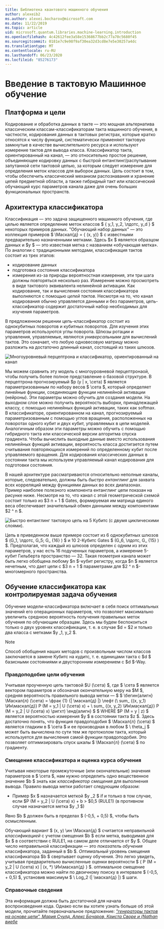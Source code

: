 ```yaml
---
title: Библиотека квантового машинного обучения
author: alexeib2
ms.author: alexei.bocharov@microsoft.com
ms.date: 11/22/2019
ms.topic: article
uid: microsoft.quantum.libraries.machine-learning.introduction
ms.openlocfilehash: 4c42612fee3a58e15368677bb2c77a70c5680f45
ms.sourcegitcommit: 0181e7c9e98f9af30ea32d3cd8e7e5e30257a4dc
ms.translationtype: MT
ms.contentlocale: ru-RU
ms.lasthandoff: 06/23/2020
ms.locfileid: "85276173"
---
```

# <a name="introduction-to-quantum-machine-learning"></a>Введение в тактовую Машинное обучение

## <a name="framework-and-goals"></a>Платформа и цели

Кодирование и обработка данных в такте — это мощная альтернатива классическим классам-классификаторам такта машинного обучения, в частности, кодирования данных в тактовых регистрах, которые кратко относятся к числу функций, систематически применяют тактовую замкнутые в качестве вычислительного ресурса и используют измерение тактов для вывода класса.
Классификатор такта, ориентированный на канал, — это относительно простое решение, объединяющее кодировку данных с быстрой ентанглинг/распутывание запутанной сети тактовой цепью, за которым следует измерение для определения меток классов для выборок данных.
Цель состоит в том, чтобы обеспечить классический механизм распознавания и хранение цепей предметной области, а также гибридный такт или классический обучающий курс параметров канала даже для очень больших функциональных пространств.

## <a name="classifier-architecture"></a>Архитектура классификатора

Классификация — это задача защищенного машинного обучения, где целью является определение меток классов $ \{ y_1, y_2, \лдотс, y_d \} $ некоторых примеров данных. "Обучающий набор данных" — это коллекция примеров $ \Маскал{д} = \{ (x, y)} $ с известными предварительно назначенными метками. Здесь $x $ является образцом данных и $y $ — это известная метка с названием «обучающая метка».
По аналогии с традиционными методами, классификация тактов состоит из трех этапов:
- кодирование данных
- подготовка состояния классификатора
- измерения из-за природы вероятностная измерения, эти три шага должны повторяться несколько раз. Измерение можно просмотреть в виде тактового эквивалента нелинейной активации.
Как кодирование, так и вычисления состояния классификатора выполняются с помощью *цепей тактов*. Несмотря на то, что канал кодирования обычно управляется данными и без параметров, цепь-классификатор содержит достаточный набор необходимых для изучения параметров. 

В предложенном решении цепь-классификатор состоит из однокубитных поворотов и кубитных поворотов. Для изучения этих параметров используются углы поворота. Шлюзы ротации и управления, управляемые, являются *универсальными* для вычислений тактов. Это означает, что любую одновесовую матрицу можно разложить на достаточно длинный канал, состоящий из таких шлюзов.

![Многоуровневый перцептрона и классификатор, ориентированный на канал](~/media/DLvsQCC.png)

Мы можем сравнить эту модель с многоуровневой перцептронаой, чтобы получить более полное представление о базовой структуре. В перцептрона прогнозируемый $p (y | x, \сета) $ является параметризованным по набору весов $ \сета $, который определяет линейные функции, соединяющие функции нелинейной активации (нейроны). Эти параметры можно обучить для создания модели. На выходном слое можно получить вероятность выборки, принадлежащей классу, с помощью нелинейных функций активации, таких как softmax. В классификаторе, ориентированном на канал, прогнозируемый параметризованным с помощью углов вращения, расположенных на поворотах одного кубит и двух кубит, управляемых в цепи моделей. Аналогичным образом эти параметры можно обучить с помощью гибридного такта или классической версии алгоритма спуска градиента. Чтобы вычислить выходные данные вместо использования нелинейных функций активации, вероятность класса достигается путем считывания повторяющихся измерений по определенному кубит после управляемого вращения. Для кодирования классических данных в состоянии такта мы используем управляемый канал кодирования для подготовки состояния.

В нашей архитектуре рассматриваются относительно неполные каналы, которые, следовательно, должны быть *быстро ентанглинг* для захвата всех корреляций между функциями данных во всех диапазонах. Пример наиболее полезного компонента ентанглинг цепи показан на рисунке ниже. Несмотря на то, что канал с этой геометрической схемой состоит только из $3 n + 1 $ Gates, формируемая им матрица единого веса обеспечивает значительный обмен данными между компонентами $2 ^ n $.

![Быстро ентанглинг тактовую цепь на 5 Кубитс (с двумя циклическими слоями).](~/media/5-qubit-qccc.png)

Цепь в приведенном выше примере состоит из 6 однокубитных шлюзов $ (G_1, \лдотс, G_5; G_ {16} ) $ и 10 2-Кубитс Gates $ (G_6, \лдотс, G_ {15} ) $. Предполагая, что каждый из шлюзов определен с одним из этих параметров, у нас есть 16 подученных параметров, а измерение 5-кубит Гильберта пространство — 32. Такая геометрия канала может быть легко обобщена любому $n $-кубит регистру, когда $n $ является нечетным, что дает цепи с $3 n + 1 $ параметрами для $2 ^ n $-многомерного пространства.

## <a name="classifier-training-as-a-supervised-learning-task"></a>Обучение классификатора как контролируемая задача обучения

Обучение модели-классификатора включает в себя поиск оптимальных значений его операционных параметров, что позволяет максимально увеличить среднюю вероятность получения правильных меток обучения по обучающим образцам.
Здесь мы будем беспокоиться только о двух уровнях классификации, т. е. в случае $d = $2 и только два класса с метками $y _1, y_2 $.

> [!NOTE]
> Способ обобщения наших методов с произвольным числом классов заключается в замене Кубитс на кудитс, т. е. единицами такта с $d $ базисными состояниями и двусторонним измерением с $d $-Way.

### <a name="likelihood-as-the-training-goal"></a>Правдоподобие цели обучения

Учитывая проученную цепь тактовой $U (\сета) $, где $ \сета $ является вектором параметров и обозначая окончательную меру на $M $, средняя вероятность правильного вывода метки — $ $ \бегин{алигн} \Маскал{л} (\сета) = \фрак {1} {| \маскал{д} |} \лефт (\ sum_ {(x, y_1) \Ин\маскал{д}} P (M = y_1 | U (\сета) x) + \ sum_ {(x, y_2) \Ин\маскал{д}} P (M = y_2 | U (\сета) x) \ригхт) \енд{алигн} $ $ WHERE $P (M = y | z) $ является вероятностью измерения $y $ в состоянии такта $z $.
Здесь достаточно понять, что функция правдоподобия $ \Маскал{л} (\сета) $ является гладким в $ \сета $ и ее производная в любом $ \ theta_j $ может быть вычислена по сути тем же протоколом такта, который используется для вычисления самой функции правдоподобия. Это позволяет оптимизировать спуск шкалы $ \Маскал{л} (\сета) $ по градиенту.

### <a name="classifier-bias-and-training-score"></a>Смещение классификатора и оценка курса обучения

Учитывая некоторые промежуточные (или окончательные) значения параметров в $ \сета $, нам нужно определить одно вещественное значение $b $ знать как *классификатор смещения* для выполнения вывода. Правило вывода метки работает следующим образом: 
- Пример $x $ назначается меткой $y _2 $ if и только в том случае, если $P (M = y_2 | U (\сета) x) + b > $0,5 (RULE1) (в противном случае назначается метка $y _1 $)

Явно $b $ должен быть в пределах $ (-0,5, + 0,5) $, чтобы быть осмысленным.

Обучающий вариант $ (x, y) \ин \Маскал{д} $ считается неправильной *классификацией* с учетом смещения $b $ если метка, выводимая для $x $ в соответствии с RULE1, на самом деле отличается от $y $. Общее число неправильной классификации — это *показатель обучения* классификатора, заданный в $b $. *Оптимальный* уровень смещения классификатора $b $ свертывает оценку обучения. Это легко увидеть, учитывая предварительно вычисленные оценки вероятности $ \{ P (M = y_2 | U (\сета) x) | (x, *) \Ин\маскал{д} \} $. оптимальное смещение классификатора можно найти по двоичному поиску в интервале $ (-0,5, + 0,5) $, установив максимум $ \ Log_2 (| \маскал{д} |) $ шаги.

### <a name="reference"></a>Справочные сведения

Эта информация должна быть достаточной для начала воспроизведения кода. Однако если вы хотите узнать больше об этой модели, прочитайте первоначальное предложение: [ *"генераторы тактов на основе цепи", Мария Счулд, Алекс Бочаров, Криста Своре и (Nathan виебе*](https://arxiv.org/abs/1804.00633)
